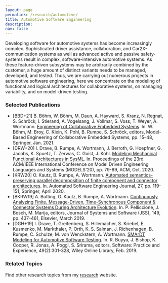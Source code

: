 ```yaml
---
layout: page
permalink: /research/automotive/
title: Automotive Software Engineering
description: 
nav: false
---
```


Developing software for automotive systems has become increasingly complex. Sophisticated driver assistance, collaboration, and Car2X-communication systems as well as advanced active and passive safety-systems result in complex, software-intensive automotive systems. As these feature-driven subsystems may be arbitrarily combined by the customer, a huge amount of distinct variants needs to be managed, developed, and tested. Thus, we are carrying out numerous projects in automotive software engineering, here we concentrate on the modeling of functional and logical architectures for collaborative systems, on managing variability, and on model-driven testing.

### Selected Publications

- [BBD+21] B. Böhm, W. Böhm, M. Daun, A. Hayward, S. Kranz, N. Regnat, S. Schröck, I. Stierand, A. Vogelsang, J. Vollmar, S. Voss, T. Weyer, A. Wortmann. 
[Engineering of Collaborative Embedded Systems](../downloads/paper/Engineering_of_Collaborative_Embedded_Systems.pdf). In. W. Böhm, M. Broy, C. Klein, K. Pohl, B. Rumpe, S. Schröck, editors, Model-Based Engineering of Collaborative Embedded Systems, pp. 15–48, Springer, Jan. 2021. 
- [DRW+20] I. Drave, B. Rumpe, A. Wortmann, J. Berroth, G. Hoepfner, G. Jacobs, K. Spuetz, T. Zerwas, C. Guist, J. Kohl. [Modeling Mechanical Functional Architectures in SysML](../downloads/paper/Modeling_Mechanical_Functional_Architectures_in_SysML.pdf). In. Proceedings of the 23rd ACM/IEEE International Conference on Model Driven Engineering Languages and Systems (MODELS'20), pp. 79-89, ACM, Oct. 2020. 
- [KRW20] O. Kautz, B. Rumpe, A. Wortmann. [Automated semantics-preserving parallel decomposition of finite component and connector architectures](../downloads/paper/Automated_semantics_preserving_parallel_decomposition_of_finite_component_and_connector_architectures.pdf). In. Automated Software Engineering Journal, 27, pp. 119-151, Springer, April 2020. 
- [BKRW19] A. Butting, O. Kautz, B. Rumpe, A. Wortmann. [Continuously Analyzing Finite, Message-Driven, Time-Synchronous Component &amp; Connector Systems During Architecture Evolution](../downloads/paper/Continuously_analyzing_finite__message_driven__time_synchronous_component____connector_systems_during_architecture_evolution.pdf). In. P. Pelliccione, J. Bosch, M. Marija, editors, Journal of Systems and Software (JSS), 149, pp. 437-461, Elsevier, March 2019. 
- [DGH+19] I. Drave, T. Greifenberg, S. Hillemacher, S. Kriebel, E. Kusmenko, M. Markthaler, P. Orth, K. S. Salman, J. Richenhagen, B. Rumpe, C. Schulze, M. von Wenckstern, A. Wortmann. [SMArDT Modeling for Automotive Software Testing](../downloads/paper/SMArDT_modeling_for_automotive_software_testing.pdf). In. R. Buyya, J. Bishop, K. Cooper, R. Jonas, A. Poggi, S. Srirama, editors, Software: Practice and Experience, 49(2):301-328, Wiley Online Library, Feb. 2019. 

### Related Topics

Find other research topics from my [research](../../research/) website.